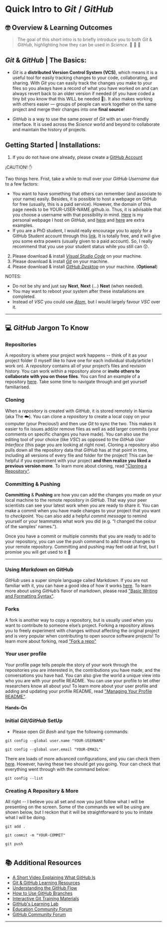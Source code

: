 # Quick Intro to _Git_ / _GitHub_ 


## 🤓 Overview & Learning Outcomes

> The goal of this short intro is to briefly introduce you to both _Git_ & _GitHub_, highlighting how they can be used in _Science_. 🔬 🧪 🚀


## _Git_ & _GitHub_ | The Basics:

- _Git_ is a **distributed Version Control System (VCS)**, which means it is a useful tool for easily tracking changes to your code, collaborating, and sharing. With _Git_ you can easily track the changes you make to your files so you always have a record of what you have worked on and can always revert back to an older version if needed (if you have coded a tiny bit you know that this WILL be needed 🤭). It also makes working with others easier — groups of people can work together on the same project and merge their changes into one **final source**!

- _GitHub_ is a way to use the same power of _Git_ with an user-friendly interface. It is used across the _Science_ world and beyond to collaborate and maintain the history of projects.


## Getting Started | Installations:

1. If you do not have one already, please create a [GitHub Account](https://github.com/signup?ref_cta=Sign+up&ref_loc=header+logged+out&ref_page=%2F&source=header-home)  

¡CAUTION! ✋  

Two things here. Frist, take a while to mull over your _GitHub Username_ due to a few factors:  

* You want to have something that others can remember (and associate to your name) easily. Besides, it is possible to host a webpage on GitHub for free (usually, this is a paid service). However, the domain of this page needs to be YOUR-USER-NAME.github.io. Thus, it is advisable that you choose a username with that possibility in mind. [Here](https://g-pacheco.github.io/) is my personal webpage I host on _GitHub_, and [here](https://mcruf.github.io/) and [here](https://jcerca.github.io/) are extra examples.  
* If you are a PhD student, I would really encourage you to apply for a GitHub Student account through this [link](https://education.github.com/pack). It is totally free, and it will give you some extra powers (usually given to a paid account). So, I really recommend that you use your student status while you still can 😗. 

2. Please download & install [_Visual Studio Code_](https://code.visualstudio.com/) on your machine.
3. Please download & install [_Git_](https://git-scm.com/downloads) on your machine.  
4. Please download & install [_GitHub Desktop_](https://desktop.github.com/) on your machine. (**Optional**)

NOTES:
  
- Do not be shy and just say **Next**, **Next** (...) **Next** (when needed).
- You may want to reboot your system after these installations are completed.
- Instead of _VSC_ you could use [_Atom_](https://atom.io/), but I would largely favour _VSC_ over it.
***

## 💻 _GitHub_ Jargon To Know

### Repositories

A repository is where your project work happens -- think of it as your project folder (I myself like to have one for each individual study/article I work on). A _repository_ contains all of your project’s files and revision history. You can work within a repository alone or **invite others to collaborate with you on those files**. You can find an example of a repository [here](https://github.com/g-pacheco/FeralPigeonGenomics). Take some time to navigate through and get yourself familiarised. 

### Cloning 

When a _repository_ is created with _GitHub_, it is stored remotely in Narnia (aka The ☁️). You can clone a _repository_ to create a local copy on your computer (your Precious!) and then use _Git_ to sync the two. This makes it easier to fix issues add/or remove files as well as add larger commits (your comments on specific changes you have made). You can also use the editing tool of your choice (like _VSC_) as opposed to the _GitHub User Interface_ (this page you are looking at right now). Cloning a repository also pulls down all the repository data that _GitHub_ has at that point in time, including all versions of every file and folder for the project! This can be helpful if you experiment with your project **and then realize you liked a previous version more**. To learn more about cloning, read ["Cloning a Repository"](https://docs.github.com/en/github/creating-cloning-and-archiving-repositories/cloning-a-repository). 

### Committing & Pushing

**Committing** & **Pushing** are how you can add the changes you made on your local machine to the remote repository in _GitHub_. That way your peer scientists can see your latest work when you are ready to share it. You can make a commit when you have made changes to your project that you want to _checkpoint_. You can also add a helpful _commit message_ to remind yourself or your teammates what work you did (e.g. “I changed the colour of the samples' names.”).

Once you have a commit or multiple commits that you are ready to add to your repository, you can use the push command to add those changes to your remote repository. Committing and pushing may feel odd at first, but I promise you will get used to it 🙂
***

### Using _Markdown_ on GitHub 

_GitHub_ uses a super simple language called Markdown. If you are not familiar with it, you can have a good idea of how it works [here](https://guides.github.com/features/mastering-markdown/). To learn more about using _GitHub_’s flavor of markdown, please read ["Basic Writing and Formatting Syntax"](https://docs.github.com/en/github/writing-on-github/basic-writing-and-formatting-syntax).

### Forks

A fork is another way to copy a repository, but is usually used when you want to contribute to someone else’s project. Forking a repository allows you to freely experiment with changes without affecting the original project and is very popular when contributing to open source software projects!
To learn more about forking, read ["Fork a repo"](https://docs.github.com/en/github/getting-started-with-github/fork-a-repo)

### Your user profile

Your profile page tells people the story of your work through the repositories you are interested in, the contributions you have made, and the conversations you have had. You can also give the world a unique view into who you are with your profile README. You can use your profile to let other researchers know all about you! 
To learn more about your user profile and adding and updating your profile README, read ["Managing Your Profile README"](https://docs.github.com/en/github/setting-up-and-managing-your-github-profile/managing-your-profile-readme). 

#### Hands-On

### Initial _Git_/_GitHub_ SetUp

- Please open _Git Bash_ and type the following commands:

```
git config --global user.name "YOUR-USERNAME"
```

```
git config --global user.email "YOUR-EMAIL"
```

There are loads of more advanced configurations, and you can check them [here](https://git-scm.com/book/en/v2/Customizing-Git-Git-Configuration). However, having these two should get you going. Your can check that everything went through with the command below:

```
git config --list
```

### Creating A Repository & More

All right -- I believe you all set and now you just follow what I will be presenting on the screen. Some of the commands we will be using are shown below, but I reckon that it will be straightforward to you to imitate what I will be doing.

  
```
git add .
```

```
git commit -m "YOUR-COMMIT"
```

```
git push
```
#

## 📚 Additional Resources
 
* [A Short Video Explaining What GitHub Is](https://www.youtube.com/watch?v=w3jLJU7DT5E&feature=youtu.be) 
* [Git & GitHub Learning Resources](https://docs.github.com/en/github/getting-started-with-github/git-and-github-learning-resources) 
* [Understanding the GitHub Flow](https://guides.github.com/introduction/flow/)
* [How to Use GitHub Branches](https://www.youtube.com/watch?v=H5GJfcp3p4Q&feature=youtu.be)
* [Interactive Git Training Materials](https://githubtraining.github.io/training-manual/#/01_getting_ready_for_class)
* [GitHub's Learning Lab](https://lab.github.com/)
* [Education Community Forum](https://education.github.community/)
* [GitHub Community Forum](https://github.community/)
***
